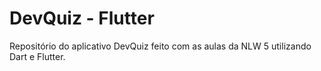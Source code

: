 # DevQuiz - Flutter

Repositório do aplicativo DevQuiz feito com as aulas da NLW 5 utilizando Dart e Flutter.
